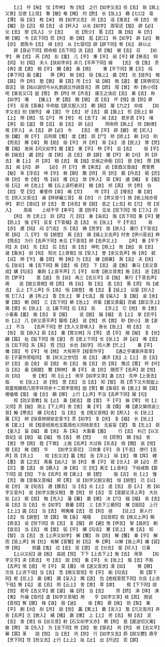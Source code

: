 <!-- { "loadSidebar": true } -->
　　【上】　吁【裕】　忱【市林】　恂【旬】　之行【如字又去】任【去】　耿【扄上又景】见徳【上现】　暋【敏】奄【掩】　灼【酌】　长【张上】　趣【七口】　亳【薄】　阪【反】　敉【米】　相【如字又去】　间【去】　话【淮去】　绎【亦】　憸【纎】　劢【迈】　相【去】　诘【轩入】　以长【如字】　周官还【旋】　辟【必】　论【去】　爕【先入】　少【去】
　　扰【而少】　慝【忒】　属【烛】　阜【负】　朝【潮】　令【去下同】莅【利】　断【煆】　厖【武江】　称【如字】　辟【必】　斁【亦】　君陈令【去】　绎【亦】　从【七容切】辟【辟下同】宥【右】　辟以止
　　辟【音必下同】顾命相【去下同】洮【逃】　颒【悔】　被【去】　召
　　【如字】　奭【式】　芮【汭】　肜【童】　几【平】　重【平】　丽【平】肄【移去】　侗【同】　钊【昭】　夫人【扶如字非】非几【平声下同】缀
　　【去】　伋【急】　贲【奔】度【渡】　相【平】　黼【甫】　扆【倚】
　　重【平下同】篾【灭】　纯【凖下同】画【畵】　　笋【笋】　琬【宛】　琰【塩上】　鼖【焚】　兑【徒外】　辂【路】　阼【祚】　塾【孰】　綦【其】戺【士】　钺【越】　戣【逵】　瞿【其俱切又音区】　锐【陆以説切今从礼韵説又作説音兑】　隮【跻】　瑁【冒】　眇【弥小切】咤【查去又□】盥【管】　酢【昨】哜【齐去】　康王之诰应【去】　乗【去】　称【如字】　壤
　　【攘上】　羑【酉】　戡【堪】　遗【去】　坏【怪】底【防】屏【平】　反丧【音桑】毕命朏【匪又配入又】　朝【昭】　厘【力之】　仰成
　　【如字又去】别【彼列】　瘅【亶】　守【去】　好【去】　靡【眉上】　殄【田上】鲜【上】　悖【佩】　怙【户】　侉【夸】　衽【去下】　闻【去】　君牙遗【平】　绪【序】　蹈【盗】　膂【吕】　易【去】　辟【必】
　　冏命冏【扄上】　怵【勅律】　惕【亭入】　从【去】　辟【必】　令
　　【去】　便【平】　辟【僻】　昵【尼入】　憸【纎】　瘝【干】　吕刑赎【蜀】　度【渡】　鸱【尸】　矫【娇上】　劓【刈】　刵【而去】　椓【卓】　黥【勍】　丽【平】　并【并】　渐【尖】　泯【民上】　棼【焚】覆【福】　发闻【问又如字】腥【星】　重【平】　种【平】　监【去】
　　丽【平】　断【端去】　蠲【防】　度【铎】　造【去】　辟【辟】　锾【环】　劓【刈】　剕【非去】　重【上】　并【并】　相【去】　属【烛】文侯之命秬【巨】　鬯【怅】　瓒【残去】　闻【问】　辟
　　【必】　扞【汗】　赉【来去】　卣【音酉又音由】　费誓费【秘】　阜【浮去】　哗【华】　敹【聊】　敿【矫】　吊【的】　鍜【丹去】　砺【厉】锋【封】　舍【舍】　牿【谷】　擭【化】　敜【年入】　穽【净】　逋【晡】　复【服】　垣【元】　峙【池上】　糗【丘上读朽者非】　粮【良】　桢【真】　供【恭】　刍【初】　茭【交】　秦誓帅【率】　崤【爻】
　　哗【华】　迈【埋去】　番【波】　仡【欣入又音讫】　谝【辨骈褊三音】　易【亦】　介【界又音个】猗【依上陆亦音伊】　若已【音纪】好【去】　啻【诗去】冒【貎】　恶之【上去】杌【兀】　陧【言入】
　　周易
　　上经干亨【幸平】　潜【防平】　见龙【现下同】惕【汀入】厉
　　【利】　咎【求上】　跃【药】　亢【抗】　彖【湍去】　施【去下同】乗【平】健【防上】　强【平】　反复【下音福】造【去】　长【张上】　干【干去】
　　易【亦】　遯【钝】　闷【门去】　乐【洛】　确【苦学】　拔【排入】　庸行【下音去】邪【斜】　几【平】　恒【胡登】　离【去】　燥【缲上又去声】时舍【伊川音去】粹【隋去】　为行【去声下同】未见【下音现】辨【去声又上】
　　【声】　重【平下同】夫【扶】　先【去】　后【去】　丧【去】　坤牝【频上】　攸【由】　丧【去】　凝【鱼氷】　驯【旬】　知光【上音智】括【官入】　誉【余又去声】殃【央】　弑【试】　辨【卞】　蕃【烦】　畅【帐】为【去】　嫌【胡兼】　离【去】　夫【扶】　屯【张论】　难【去下同】磐【盘】　桓【完】　下【去】　邅【旃】　乗马【去又音成】媾【勾去】　乗刚【上音平声】几【平】　如舍【赦又音舍】施【去】　涟【连】　防【梦平】
　　筮【逝】　告【谷】　再三【去又平】渎【独】　果行【下音去声】用
　　说【脱又音棁】桎【质】　梏【谷】　取【去】　逺【去】　需【须】　陷【咸去】　云上【下上声】乐【洛】　恒【胡登】　难【去】　【延上】　讼窒【珍入】　惕【汀入】　逋【布上】　眚【生上】　窜【七乱】　掇【端入】　复【服】　渝【余】　鞶【盘】　朝【昭】　三【去下同】褫【池上】　师畜【蓄又音朂】否臧【鄙又浮上】锡【昔】长【张上】　比【鼻下同】应【去】　缶
　　【浮上】　它【他】　舍【舍】　小畜畜【蓄】　施【去】　复【服】
　　说【脱】　辐【福】　去【上】　挛【恋平】　处【上】　几【祈又音平声】履咥【迭】　说【悦】　疚【救】　眇【妙小】　跛【波上】　不当
　　【去声下同】愬【生入又音唤入】　泰长【张上】　相【去】　左【佐】　拔【排入】茹【去】　彚【胃又帏】冯【萍】　遗【平】　陂【秘】　复【伏】　翩【篇】　祉【耻下同】隍【皇】　否【皮上下同】长【张上】　辟【必】　难【去】当【去下同】系【系】　苞【包】　长也【如字】　同人莾【忙上】
　　乗【平】　墉【容】　号【平】　咷【桃】　大有用亨【程音作亨】
　　【通之亨诸家并音享】彭【子夏作旁程同】　晳【祈又之世切】　易【去】　谦济【去】上【上】　恶【去】　好【去】　逾【余】　裒【掊】　称【去】　施【去】　防【挥】　豫忒【慝】　盱【吁】　当【去】　盍【胡腊】　簪【侧林】　乗【平】　渝【俞】　随而下【去声】説【悦】　向【向】
　　舍【舍】　陨【云上】　用亨【如字又享】蛊【古】　先甲【上音去】临
　　长【张上】　说【悦】　思【去】　当【去】　知【智】　观【贯下又大观盥上观童观闚观几观字并同余十二观字音观】盥【管】颙【鱼容】省【星上】闚【窥】噬嗑噬【筮】　嗑【合】　頥【移】　上行【上声】不当【去声下同】屦【句】
　　校【効又音教】趾【止】　鼻【彼去】　腊【昔】　干【干】　胏【宰】　何【上又伺】贲【秘】　刚上【下上声】舍【舍】　乗【平】　濡【儒】　皤【婆又槃烦波三音】翰【寒去】　媾【勾去】　当【去】　戋【残又音贱】剥【邦入】　长【张上】　蔑【灭】　辨【徐音辨胡安定音卞】贯【如字】　复【伏】　复【福】　长【张上】　省【星上】　祗【程音纸抵也玉篇滴也义同陆音支】　无妄妄【望】　眚【生上】　获【皇入】　菑【缁】　畬【余】　系【系】　大畜畜【蓄】
　　行【去】　利己【以又音纪】说【脱】　辐【福】　牿【告】　豮【焚】
　　何【荷贺】　頥【怡】　舍【舍】　悖【佩】　耽【下南】　上施【去声】大过栋【东去】　桡【閙】　说【悦】　借【去】　稊【题】　华
　　【如字又音花】　习坎重【平】　洊【千去】　徳行【去声】窞【贪上】
　　枕【去又沈】簋【鬼】　缶【浮上】　祗【支】　徽【挥】　纆【墨】　寘【之去】　离畜【凶入】　丽【利】　重【平】　错【仓入】　辟【必】　昃【仄】　耋【迭】　突【豚入】　涕【弟】　沱【佗】离王【上音利】　下经咸取【娶下同】説【悦】　下女【去声】拇【谋上】　腓【肥】
　　股【古】　处【上】　憧【充】　脢【音每又音梅】　颊【荚】　说【如字又脱又税】　恒【胡登】　已【以】　易【亦】　浚【旬去】　遯【豚去】　当【去】长【上】　逺【去】　恶【入】　胜【如字又音升】　说【如字又脱又税】　惫【败】　好【去】　否【音鄙又浮上声】　大壮趾【止】　羝【低】　触【充入】　藩【蕃】　羸【缧】　决【穴】　辐【福】　丧【去】　易【去】当【去】　长【如字】　晋蕃【烦】　三【去下三褫同】　摧【徂回】　上行【上上】鼫【石】　当【去】　明夷难【去】　莅【利】　拯
　　【征上】　家人行【去】　恒【胡登】　馈【匮】　嗃【各】　嘻嘻
　　【竝音熙】假【格又上声】睽【若圭】　说【悦下同】丧【去】　复【服】　辟【避】曳【伊去】　掣【昌折】　劓【宜去】　当【去】　噬【筮】　弧【乎】　媾【勾去】　蹇【坚上】　难【去】　知【智】　当【去】　连【上声又如字】　解【蟹】　坼【防】　解【蟹】　乗【平】　解而【皆上声】拇【牡】　有解【音蟹】射【石】　隼【笋】　以解【皆上声】墉【容】　悖【佩】
　　损簋【鬼】　应【去】　惩【澄】　忿【分去】　窒【珍入】　已事
　　【上以又纪】遄【船】　益説【悦】　下下【上去下上】施【去】　用享
　　【如字又亨】夬【乖去】　号【去】　説【悦】　乗【平】　长【张上】　施【去】不胜【去声】惕【逷】　号【平】　莫【暮】　頄【逵又音求】濡【如】
　　臀【豚】　次且【上咨下徂】当【去】　苋【限又音现】号【平】　姤【勾去】
　　取【娶下同】柅【尼上】　羸【缧】　蹢【呈入】　躅【逐】　包【庖程音苞下同】次且【上咨下徂】臀【屯】　逺【去】　陨【云上】　舍【舍】　萃【瘁】
　　假【下下同】説【悦】　若号【去又平】握【渥】　禴【药】　当【去】
　　赍【跻】　涕【体】　洟【夷】　升禴【音约】虚【如字又音墟】用
　　亨【如字又享】岐【其】　困说【音悦】臀【豚】　株【诛】　觌【迪】
　　绂【弗】　蒺【疾】　防【梨】　乗【平】　劓【刈】　刖【月】　説【悦】　藟【累上】　臲【言入】　卼【兀又音月】井丧【去声】汔【掀入】　繘【橘】　羸【缧】　上【上】　劳【去】　相【去】　泥【去】　舍【舍】谷【谷又音】射【石又如字又亦】　鲋【附】　瓮【屋送切又雍】　敝【弊】　渫【先入】　为【去下同】恻【测】　甃【邹去】　冽【列】　收【去又平】幕【莫】革　　説【悦】　当【去】　巩【拱】　行【如字又去】蔚【尉又鬱】鼎亨【烹下同】饪【衽又去】上行【上上】　趾【止】　出【尺述】　否【鄙】
